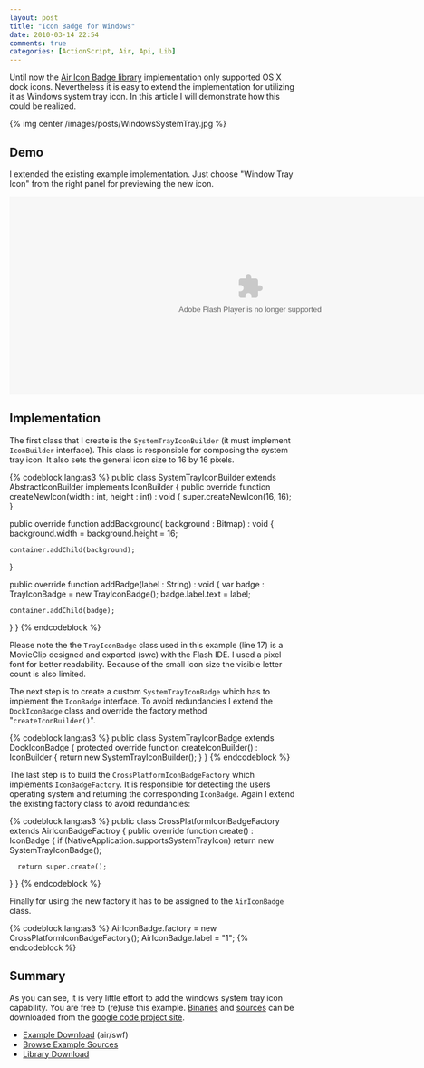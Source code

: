 ```yaml
---
layout: post
title: "Icon Badge for Windows"
date: 2010-03-14 22:54
comments: true
categories: [ActionScript, Air, Api, Lib]
---
```


Until now the [Air Icon Badge library](/icon-badge-library-for-air/) implementation only supported OS X dock icons. Nevertheless it is easy to extend the implementation for utilizing it as Windows system tray icon. In this article I will demonstrate how this could be realized.

<!-- more -->

{% img center /images/posts/WindowsSystemTray.jpg %}

## Demo

I extended the existing example implementation. Just choose "Window Tray Icon" from the right panel for previewing the new icon.

<object style="width: 850px; height: 350px;" width="850" height="350" classid="clsid:d27cdb6e-ae6d-11cf-96b8-444553540000" codebase="http://download.macromedia.com/pub/shockwave/cabs/flash/swflash.cab#version=6,0,40,0"><param name="src" value="/images/posts/WebBadgeExample.swf" /><embed style="width: 850px; height: 350px;" width="850" height="350" type="application/x-shockwave-flash" src="/images/posts/WebBadgeExample.swf" /></object></br>

## Implementation

The first class that I create is the `SystemTrayIconBuilder` (it must implement `IconBuilder` interface). This class is responsible for composing the system tray icon. It also sets the general icon size to 16 by 16 pixels.

{% codeblock lang:as3 %}
public class SystemTrayIconBuilder extends AbstractIconBuilder implements IconBuilder
{
  public override function createNewIcon(width : int, height : int) : void
  {
    super.createNewIcon(16, 16);
  }

  public override function addBackground( background : Bitmap) : void
  {
    background.width = background.height = 16;

    container.addChild(background);
  }

  public override function addBadge(label : String) : void
  {
    var badge : TrayIconBadge = new TrayIconBadge();
    badge.label.text = label;

    container.addChild(badge);
  }
}
{% endcodeblock %}

Please note the the `TrayIconBadge` class used in this example (line 17) is a MovieClip designed and exported (swc) with the Flash IDE. I used a pixel font for better readability. Because of the small icon size the visible letter count is also limited.

The next step is to create a custom `SystemTrayIconBadge` which has to implement the `IconBadge` interface. To avoid redundancies I extend the `DockIconBadge` class and override the factory method "`createIconBuilder()`".

{% codeblock lang:as3 %}
public class SystemTrayIconBadge extends DockIconBadge
{
  protected override function createIconBuilder() : IconBuilder
  {
    return new SystemTrayIconBuilder();
  }
}
{% endcodeblock %}

The last step is to build the `CrossPlatformIconBadgeFactory` which implements `IconBadgeFactory`. It is responsible for detecting the users operating system and returning the corresponding `IconBadge`. Again I extend the existing factory class to avoid redundancies:

{% codeblock lang:as3 %}
public class CrossPlatformIconBadgeFactory extends
AirIconBadgeFactroy
{
  public override function create() : IconBadge
  {
    if (NativeApplication.supportsSystemTrayIcon)
      return new SystemTrayIconBadge();

      return super.create();
  }
}
{% endcodeblock %}

Finally for using the new factory it has to be assigned to the `AirIconBadge` class.

{% codeblock lang:as3 %}
AirIconBadge.factory = new CrossPlatformIconBadgeFactory();
AirIconBadge.label = "1";
{% endcodeblock %}

## Summary

As you can see, it is very little effort to add the windows system tray icon capability. You are free to (re)use this example. [Binaries](http://code.google.com/p/air-icon-badge/downloads/list) and [sources](http://code.google.com/p/air-icon-badge/source/browse/#svn/air-icon-badge-examples/trunk/dev/src/de/mgroeger/air/icon/example/windows) can be downloaded from the [google code project site](http://code.google.com/p/air-icon-badge/).

* [Example Download](http://code.google.com/p/air-icon-badge/downloads/detail?name=air-icon-badge-examples.zip&amp;can=2&amp;q=#makechanges) (air/swf)
* [Browse Example Sources](http://code.google.com/p/air-icon-badge/source/browse/#svn/air-icon-badge-examples/trunk/dev/src/)
* [Library Download](http://code.google.com/p/air-icon-badge/downloads/detail?name=air-icon-badge-0.1.zip)
